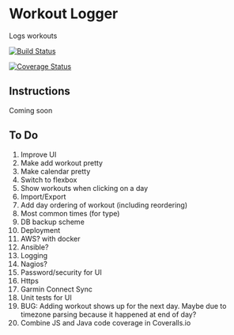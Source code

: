 # Workout Logger
Logs workouts

[![Build Status](https://travis-ci.org/Weizilla/workout-logger.svg?branch=master)](https://travis-ci.org/Weizilla/workout-logger)

[![Coverage Status](https://coveralls.io/repos/Weizilla/workout-logger/badge.svg?branch=master&service=github)](https://coveralls.io/github/Weizilla/workout-logger?branch=master)

## Instructions
Coming soon

## To Do
1. Improve UI 
 1. Make add workout pretty
 2. Make calendar pretty
 3. Switch to flexbox 
 4. Show workouts when clicking on a day
2. Import/Export
3. Add day ordering of workout (including reordering)
4. Most common times (for type)
5. DB backup scheme
6. Deployment
 1. AWS? with docker
 2. Ansible?
7. Logging
8. Nagios?
9. Password/security for UI
10. Https
11. Garmin Connect Sync
12. Unit tests for UI
13. BUG: Adding workout shows up for the next day. Maybe due to timezone parsing because it happened at end of day?
14. Combine JS and Java code coverage in Coveralls.io
